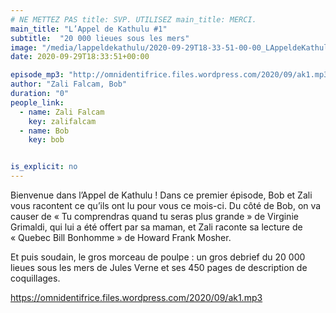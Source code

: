```yaml
---
# NE METTEZ PAS title: SVP. UTILISEZ main_title: MERCI.
main_title: "L’Appel de Kathulu #1"
subtitle:  "20 000 lieues sous les mers"
image: "/media/lappeldekathulu/2020-09-29T18-33-51-00-00_LAppeldeKathulu1.jpg"
date: 2020-09-29T18:33:51+00:00

episode_mp3: "http://omnidentifrice.files.wordpress.com/2020/09/ak1.mp3"
author: "Zali Falcam, Bob"
duration: "0"
people_link: 
  - name: Zali Falcam
    key: zalifalcam
  - name: Bob
    key: bob


is_explicit: no
---
```


<PodcastHeader/>

<!-- ECRIRE LA DESCRIPTION DE L'EPISODE SOUS CETTE LIGNE -->

<p>Bienvenue dans l’Appel de Kathulu ! Dans ce premier épisode, Bob et Zali vous racontent ce qu’ils ont lu pour vous ce mois-ci. Du côté de Bob, on va causer de «&nbsp;Tu comprendras quand tu seras plus grande&nbsp;» de Virginie Grimaldi, qui lui a été offert par sa maman, et Zali raconte sa lecture de «&nbsp;Quebec Bill Bonhomme&nbsp;» de Howard Frank Mosher.</p>



<p>Et puis soudain, le gros morceau de poulpe : un gros debrief du 20 000 lieues sous les mers de Jules Verne et ses 450 pages de description de coquillages.</p>



 
<a href="https://omnidentifrice.files.wordpress.com/2020/09/ak1.mp3" rel="nofollow">https://omnidentifrice.files.wordpress.com/2020/09/ak1.mp3</a>
 


